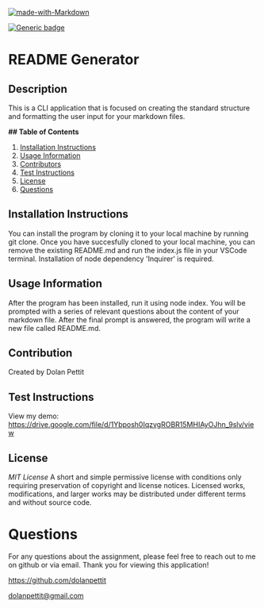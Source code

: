 [![made-with-Markdown](https://img.shields.io/badge/Made%20with-Markdown-1f425f.svg)](http://commonmark.org)

[![Generic badge](https://img.shields.io/badge/License-MIT-<COLOR>.svg)](https://shields.io/)

# README Generator

## Description

This is a CLI application that is focused on creating the standard structure and formatting the user input for your markdown files.

**## Table of Contents**

1. [Installation Instructions](#installation-instructions)
2. [Usage Information](#usage-information)
3. [Contributors](#contributors)
4. [Test Instructions](#test-instructions)
5. [License](#license)
6. [Questions](#questions)

## Installation Instructions

You can install the program by cloning it to your local machine by running git clone. Once you have succesfully cloned to your local machine, you can remove the existing README.md and run the index.js file in your VSCode terminal. Installation of node dependency 'Inquirer' is required.

## Usage Information

After the program has been installed, run it using node index. You will be prompted with a series of relevant questions about the content of your markdown file. After the final prompt is answered, the program will write a new file called README.md.

## Contribution

Created by Dolan Pettit

## Test Instructions

View my demo: <a href='https://drive.google.com/file/d/1Ybposh0IqzvgROBR15MHIAyOJhn_9slv/view'>https://drive.google.com/file/d/1Ybposh0IqzvgROBR15MHIAyOJhn_9slv/view</a>

## License

_MIT License_
A short and simple permissive license with conditions only requiring preservation of copyright and license notices. Licensed works, modifications, and larger works may be distributed under different terms and without source code.

# Questions

For any questions about the assignment, please feel free to reach out to me on github or via email. Thank you for viewing this application!

https://github.com/dolanpettit

dolanpettit@gmail.com
